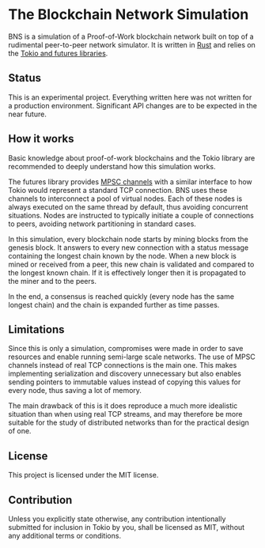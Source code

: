 The Blockchain Network Simulation
=================================

BNS is a simulation of a Proof-of-Work blockchain network built on top of a rudimental peer-to-peer network simulator. It is written in [Rust](https://www.rust-lang.org/en-US/) and relies on the [Tokio and futures libraries](https://tokio.rs/).

Status
------

This is an experimental project. Everything written here was not written for a production environment. Significant API changes are to be expected in the near future.

How it works
---
Basic knowledge about proof-of-work blockchains and the Tokio library are recommended to deeply understand how this simulation works.

The futures library provides [MPSC channels](https://docs.rs/futures/0.1/futures/sync/mpsc/fn.channel.html) with a similar interface to how Tokio would represent a standard TCP connection. BNS uses these channels to interconnect a pool of virtual nodes. Each of these nodes is always executed on the same thread by default, thus avoiding concurrent situations. Nodes are instructed to typically initiate a couple of connections to peers, avoiding network partitioning in standard cases.

In this simulation, every blockchain node starts by mining blocks from the genesis block. It answers to every new connection with a status message containing the longest chain known by the node. When a new block is mined or received from a peer, this new chain is validated and compared to the longest known chain. If it is effectively longer then it is propagated to the miner and to the peers.

In the end, a consensus is reached quickly (every node has the same longest chain) and the chain is expanded further as time passes.

Limitations
-----------

Since this is only a simulation, compromises were made in order to save resources and enable running semi-large scale networks. The use of MPSC channels instead of real TCP connections is the main one. This makes implementing serialization and discovery unnecessary but also enables sending pointers to immutable values instead of copying this values for every node, thus saving a lot of memory.

The main drawback of this is it does reproduce a much more idealistic situation than when using real TCP streams, and may therefore be more suitable for the study of distributed networks than for the practical design of one.

License
-------

This project is licensed under the MIT license.

Contribution
------------

Unless you explicitly state otherwise, any contribution intentionally submitted for inclusion in Tokio by you, shall be licensed as MIT, without any additional terms or conditions.